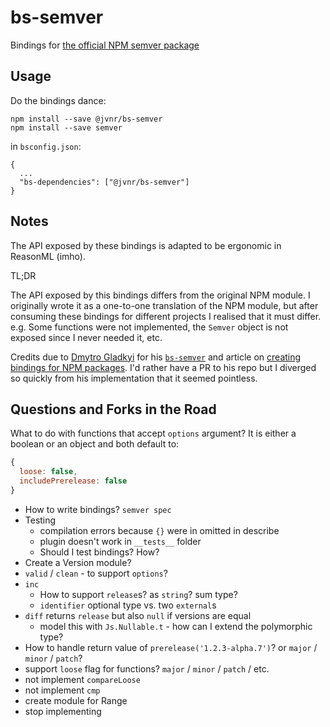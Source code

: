 # bs-semver

Bindings for [the official NPM semver package](https://www.npmjs.com/package/semver)

## Usage

Do the bindings dance:

```
npm install --save @jvnr/bs-semver
npm install --save semver
```

in `bsconfig.json`:
```
{
  ...
  "bs-dependencies": ["@jvnr/bs-semver"]
}
```

## Notes

The API exposed by these bindings is adapted to be ergonomic in ReasonML (imho).

TL;DR

The API exposed by this bindings differs from the original NPM module. I originally wrote it as a one-to-one translation of the NPM module, but after consuming these bindings for different projects I realised that it must differ. e.g. Some functions were not implemented, the `Semver` object is not exposed since I never needed it, etc.

Credits due to [Dmytro Gladkyi](https://github.com/gladimdim/bs-semver) for his [`bs-semver`](https://github.com/gladimdim/bs-semver) and article on [creating bindings for NPM packages](https://itnext.io/reasonml-create-bindings-for-npm-package-b8a3c6d0703e). I'd rather have a PR to his repo but I diverged so quickly from his implementation that it seemed pointless.


## Questions and Forks in the Road

What to do with functions that accept `options` argument? It is either a boolean or an object and both default to:
```js
{
  loose: false,
  includePrerelease: false
}
```

* How to write bindings? `semver spec`
* Testing
  * compilation errors because `{}` were in omitted in describe
  * plugin doesn't work in `__tests__` folder
  * Should I test bindings? How?
* Create a Version module?
* `valid` / `clean` - to support `options`?
* `inc`
  * How to support `release`s? as `string`? sum type?
  * `identifier` optional type vs. two `external`s
* `diff` returns `release` but also `null` if versions are equal
  * model this with `Js.Nullable.t` - how can I extend the polymorphic type?
* How to handle return value of `prerelease('1.2.3-alpha.7')`? or `major` / `minor` / `patch`?
* support `loose` flag for functions? `major` / `minor` / `patch` / etc.
* not implement `compareLoose`
* not implement `cmp`
* create module for Range
* stop implementing



